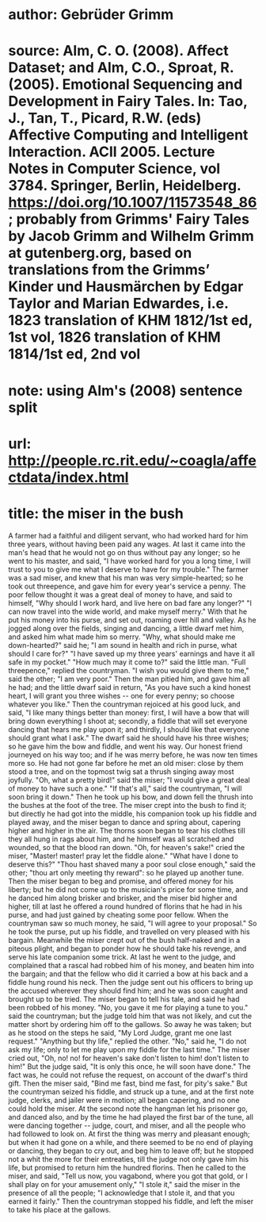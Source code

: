 # author: Gebrüder Grimm
# source: Alm, C. O. (2008). Affect Dataset; and Alm, C.O., Sproat, R. (2005). Emotional Sequencing and Development in Fairy Tales. In: Tao, J., Tan, T., Picard, R.W. (eds) Affective Computing and Intelligent Interaction. ACII 2005. Lecture Notes in Computer Science, vol 3784. Springer, Berlin, Heidelberg. https://doi.org/10.1007/11573548_86; probably from Grimms' Fairy Tales by Jacob Grimm and Wilhelm Grimm at gutenberg.org, based on translations from the Grimms’ Kinder und Hausmärchen by Edgar Taylor and Marian Edwardes, i.e. 1823 translation of KHM 1812/1st ed, 1st vol, 1826 translation of KHM 1814/1st ed, 2nd vol
# note: using Alm's (2008) sentence split
# url: http://people.rc.rit.edu/~coagla/affectdata/index.html
# title: the miser in the bush

A farmer had a faithful and diligent servant, who had worked hard for him three years, without having been paid any wages.
At last it came into the man's head that he would not go on thus without pay any longer; so he went to his master, and said, "I have worked hard for you a long time, I will trust to you to give me what I deserve to have for my trouble."
The farmer was a sad miser, and knew that his man was very simple-hearted; so he took out threepence, and gave him for every year's service a penny.
The poor fellow thought it was a great deal of money to have, and said to himself, "Why should I work hard, and live here on bad fare any longer?"
"I can now travel into the wide world, and make myself merry."
With that he put his money into his purse, and set out, roaming over hill and valley.
As he jogged along over the fields, singing and dancing, a little dwarf met him, and asked him what made him so merry.
"Why, what should make me down-hearted?" said he; "I am sound in health and rich in purse, what should I care for?"
"I have saved up my three years' earnings and have it all safe in my pocket."
"How much may it come to?" said the little man.
"Full threepence," replied the countryman.
"I wish you would give them to me," said the other; "I am very poor."
Then the man pitied him, and gave him all he had; and the little dwarf said in return, "As you have such a kind honest heart, I will grant you three wishes -- one for every penny; so choose whatever you like."
Then the countryman rejoiced at his good luck, and said, "I like many things better than money: first, I will have a bow that will bring down everything I shoot at; secondly, a fiddle that will set everyone dancing that hears me play upon it; and thirdly, I should like that everyone should grant what I ask."
The dwarf said he should have his three wishes; so he gave him the bow and fiddle, and went his way.
Our honest friend journeyed on his way too; and if he was merry before, he was now ten times more so.
He had not gone far before he met an old miser: close by them stood a tree, and on the topmost twig sat a thrush singing away most joyfully.
"Oh, what a pretty bird!" said the miser; "I would give a great deal of money to have such a one."
"If that's all," said the countryman, "I will soon bring it down."
Then he took up his bow, and down fell the thrush into the bushes at the foot of the tree.
The miser crept into the bush to find it; but directly he had got into the middle, his companion took up his fiddle and played away, and the miser began to dance and spring about, capering higher and higher in the air.
The thorns soon began to tear his clothes till they all hung in rags about him, and he himself was all scratched and wounded, so that the blood ran down.
"Oh, for heaven's sake!" cried the miser, "Master! master! pray let the fiddle alone."
"What have I done to deserve this?"
"Thou hast shaved many a poor soul close enough," said the other; "thou art only meeting thy reward": so he played up another tune.
Then the miser began to beg and promise, and offered money for his liberty; but he did not come up to the musician's price for some time, and he danced him along brisker and brisker, and the miser bid higher and higher, till at last he offered a round hundred of florins that he had in his purse, and had just gained by cheating some poor fellow.
When the countryman saw so much money, he said, "I will agree to your proposal."
So he took the purse, put up his fiddle, and travelled on very pleased with his bargain.
Meanwhile the miser crept out of the bush half-naked and in a piteous plight, and began to ponder how he should take his revenge, and serve his late companion some trick.
At last he went to the judge, and complained that a rascal had robbed him of his money, and beaten him into the bargain; and that the fellow who did it carried a bow at his back and a fiddle hung round his neck.
Then the judge sent out his officers to bring up the accused wherever they should find him; and he was soon caught and brought up to be tried.
The miser began to tell his tale, and said he had been robbed of his money.
"No, you gave it me for playing a tune to you." said the countryman; but the judge told him that was not likely, and cut the matter short by ordering him off to the gallows.
So away he was taken; but as he stood on the steps he said, "My Lord Judge, grant me one last request."
"Anything but thy life," replied the other.
"No," said he, "I do not ask my life; only to let me play upon my fiddle for the last time."
The miser cried out, "Oh, no! no! for heaven's sake don't listen to him! don't listen to him!"
But the judge said, "It is only this once, he will soon have done."
The fact was, he could not refuse the request, on account of the dwarf's third gift.
Then the miser said, "Bind me fast, bind me fast, for pity's sake."
But the countryman seized his fiddle, and struck up a tune, and at the first note judge, clerks, and jailer were in motion; all began capering, and no one could hold the miser.
At the second note the hangman let his prisoner go, and danced also, and by the time he had played the first bar of the tune, all were dancing together -- judge, court, and miser, and all the people who had followed to look on.
At first the thing was merry and pleasant enough; but when it had gone on a while, and there seemed to be no end of playing or dancing, they began to cry out, and beg him to leave off; but he stopped not a whit the more for their entreaties, till the judge not only gave him his life, but promised to return him the hundred florins.
Then he called to the miser, and said, "Tell us now, you vagabond, where you got that gold, or I shall play on for your amusement only," "I stole it," said the miser in the presence of all the people; "I acknowledge that I stole it, and that you earned it fairly."
Then the countryman stopped his fiddle, and left the miser to take his place at the gallows.
